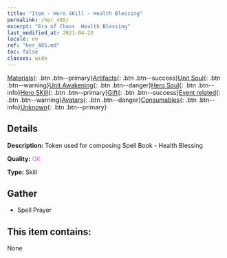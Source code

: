 ```yaml
---
title: "Item - Hero SKill - Health Blessing"
permalink: /her_485/
excerpt: "Era of Chaos  Health Blessing"
last_modified_at: 2021-04-23
locale: en
ref: "her_485.md"
toc: false
classes: wide
---
```

 [Materials](/Items/){: .btn .btn--primary}[Artifacts](/Items/Artifacts/){: .btn .btn--success}[Unit Soul](/Items/UnitSoul/){: .btn .btn--warning}[Unit Awakening](/Items/UnitAwakening/){: .btn .btn--danger}[Hero Soul](/Items/HeroSoul/){: .btn .btn--info}[Hero SKill](/Items/HeroSkill/){: .btn .btn--primary}[Gift](/Items/Gift/){: .btn .btn--success}[Event related](/Items/Events/){: .btn .btn--warning}[Avatars](/Items/Avatars/){: .btn .btn--danger}[Consumables](/Items/Consumables/){: .btn .btn--info}[Unknown](/Items/Unknown/){: .btn .btn--primary}

## Details
 **Description:** Token used for composing Spell Book - Health Blessing

 **Quality:** <span style="color: #DA70D6">OK</span>

 **Type:** Skill

## Gather

*    Spell Prayer 

## This item contains:

  None


